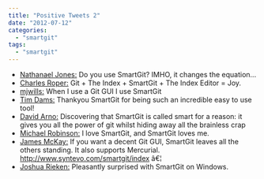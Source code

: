 ```yaml
---
title: "Positive Tweets 2"
date: "2012-07-12"
categories: 
  - "smartgit"
tags: 
  - "smartgit"
---
```


- [Nathanael Jones:](https://twitter.com/nathanaeljones/statuses/222474650368737280) Do you use SmartGit? IMHO, it changes the equation...
- [Charles Roper:](https://twitter.com/charlesroper/statuses/222356634331119619) Git + The Index + SmartGit + The Index Editor = Joy.
- [mjwills:](https://twitter.com/mjwills/statuses/222144890472108033) When I use a Git GUI I use SmartGit
- [Tim Dams:](http://twitter.com/tdams/statuses/214053768633921536) Thankyou SmartGit for being such an incredible easy to use tool!
- [David Arno:](http://twitter.com/DavidArno/statuses/213562921232510976) Discovering that SmartGit is called smart for a reason: it gives you all the power of git whilst hiding away all the brainless crap
- [Michael Robinson:](http://twitter.com/pagesofinterest/statuses/210663207780618242) I love SmartGit, and SmartGit loves me.
- [James McKay:](http://twitter.com/jammycakes/statuses/210642018848882688) If you want a decent Git GUI, SmartGit leaves all the others standing. It also supports Mercurial. http://www.syntevo.com/smartgit/index â€¦
- [Joshua Rieken:](http://twitter.com/tehhax/statuses/210079969857122304) Pleasantly surprised with SmartGit on Windows.

